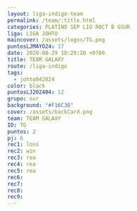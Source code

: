 ```yaml
---
layout: liga-indigo-team
permalink: /team/:title.html
categories: PLATINO SEP LIO ROCT B GSUR
liga: LIGA JOHTO
maincover: /assets/logos/TG.png
puntosLJMAYO24: 17
date: 2020-08-29 10:29:20 +0700
title: TEAM GALAXY
route: /liga-indigo
tags:
  - johto042024
color: black
puntosLJ202404: 12
grupo: sur
background: "#F16C38"
cover: /assets/backCard.png
team: TEAM GALAXY
ID: TG
puntos: 2
pj: 6
rec1: loss
rec2: win
rec3: rea
rec4: rea
rec5: rea
rec6: 
rec7: 
rec8: 
rec9:
---
```

